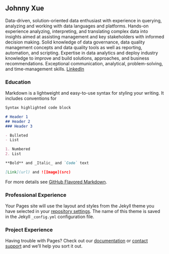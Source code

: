 ## Johnny Xue

Data-driven, solution-oriented data enthusiast with experience in querying, analyzing and working with data languages and
platforms. Hands-on experience analyzing, interpreting, and translating complex data into insights aimed at assisting
management and key stakeholders with informed decision making. Solid knowledge of data governance, data quality
management concepts and data quality tools as well as reporting, automation, and scripting. Expertise in data analytics and
deploy industry knowledge to improve and build solutions, approaches, and business recommendations. Exceptional
communication, analytical, problem-solving, and time-management skills. 
[LinkedIn](https://https://www.linkedin.com/in/johnnyif/) 

### Education

Markdown is a lightweight and easy-to-use syntax for styling your writing. It includes conventions for

```markdown
Syntax highlighted code block

# Header 1
## Header 2
### Header 3

- Bulleted
- List

1. Numbered
2. List

**Bold** and _Italic_ and `Code` text

[Link](url) and ![Image](src)
```

For more details see [GitHub Flavored Markdown](https://guides.github.com/features/mastering-markdown/).

### Professional Experience

Your Pages site will use the layout and styles from the Jekyll theme you have selected in your [repository settings](https://github.com/JohnnyIF/johnnyif.github.io/settings/pages). The name of this theme is saved in the Jekyll `_config.yml` configuration file.

### Project Experience

Having trouble with Pages? Check out our [documentation](https://docs.github.com/categories/github-pages-basics/) or [contact support](https://support.github.com/contact) and we’ll help you sort it out.
